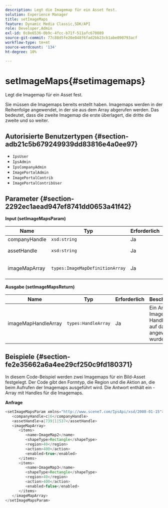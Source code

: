 ```yaml
---
description: Legt die Imagemap für ein Asset fest.
solution: Experience Manager
title: setImageMaps
feature: Dynamic Media Classic,SDK/API
role: Developer,Admin
exl-id: 0c8e6536-0b9c-4fcc-b71f-511afc670089
source-git-commit: 77c88d5fe20e048f6fad2bb23cb1abe090793acf
workflow-type: tm+mt
source-wordcount: '134'
ht-degree: 10%

---
```


# setImageMaps{#setimagemaps}

Legt die Imagemap für ein Asset fest.

Sie müssen die Imagemaps bereits erstellt haben. Imagemaps werden in der Reihenfolge angewendet, in der sie aus dem Array abgerufen werden. Das bedeutet, dass die zweite Imagemap die erste überlagert, die dritte die zweite und so weiter.

## Autorisierte Benutzertypen {#section-adb21c5b679249939dd83816e4a0ee97}

* `IpsUser`
* `IpsAdmin`
* `IpsCompanyAdmin`
* `ImagePortalAdmin`
* `ImagePortalContrib`
* `ImagePortalContribUser`

## Parameter {#section-2292ec1aead947ef8741dd0653a41f42}

**Input (setImageMapsParam)**

| Name | Typ | Erforderlich | Beschreibung |
|---|---|---|---|
| companyHandle | `xsd:string` | Ja | Firmengriff. |
| assetHandle | `xsd:string` | Ja | Asset-Handle. |
| imageMapArray | `types:ImageMapDefinitionArray` | Ja | Array von vordefinierten Imagemaps. |

**Ausgabe (setImageMapsReturn)**

| Name | Typ | Erforderlich | Beschreibung |
|---|---|---|---|
| imageMapHandleArray | `types:HandleArray` | Ja | Ein Array mit Imagemap-Handles, die auf das Asset angewendet wurden. |

## Beispiele {#section-fe2e35662a6a4ee29cf250c9fd180371}

In diesem Code-Beispiel werden zwei Imagemaps für ein Bild-Asset festgelegt. Der Code gibt den Formtyp, die Region und die Aktion an, die beim Aufrufen der Imagemaps ausgeführt wird. Die Antwort enthält ein -Array mit Handles für die Imagemaps.

**Anfrage**

```java
<setImageMapsParam xmlns="http://www.scene7.com/IpsApi/xsd/2008-01-15">
   <companyHandle>c|6</companyHandle>
   <assetHandle>a|739|1|537</assetHandle>
   <imageMapArray>
      <items>
         <name>ImageMap2</name>
         <shapeType>Rectangle</shapeType>
         <region>40</region>
         <action>400</action>
         <enabled>true</enabled>
      </items>
      <items>
         <name>ImageMap3</name>
         <shapeType>Rectangle</shapeType>
         <region>40</region>
         <action>400</action>
         <enabled>false</enabled>
      </items>
   </imageMapArray>
</setImageMapsParam>
```
